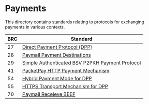 # Payments

This directory contains standards relating to protocols for exchanging payments in various contexts.

BRC | Standard
-----|------------------
27   | [Direct Payment Protocol (DPP)](./0027.md)
28   | [Paymail Payment Destinations](./0028.md)
29   | [Simple Authenticated BSV P2PKH Payment Protocol](./0029.md)
41   | [PacketPay HTTP Payment Mechanism](./0041.md)
54   | [Hybrid Payment Mode for DPP](./0054.md)
55   | [HTTPS Transport Mechanism for DPP](./0055.md)
70   | [Paymail Receieve BEEF](./0070.md)
